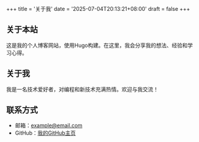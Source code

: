 +++
title = '关于我'
date = '2025-07-04T20:13:21+08:00'
draft = false
+++

## 关于本站

这是我的个人博客网站，使用Hugo构建。在这里，我会分享我的想法、经验和学习心得。

## 关于我

我是一名技术爱好者，对编程和新技术充满热情。欢迎与我交流！

## 联系方式

- 邮箱：<example@email.com>
- GitHub：[我的GitHub主页](https://github.com/yourusername)
